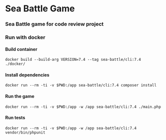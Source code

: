 # Sea Battle Game

### Sea Battle game for code review project

### Run with docker


#### Build container

`docker build --build-arg VERSION=7.4 --tag sea-battle/cli:7.4 ./docker/`

#### Install dependencies

`docker run --rm -ti -v $PWD:/app sea-battle/cli:7.4 composer install`

#### Run the game

`docker run --rm -ti -v $PWD:/app -w /app sea-battle/cli:7.4 ./main.php`

#### Run tests

`docker run --rm -ti -v $PWD:/app -w /app sea-battle/cli:7.4 vendor/bin/phpunit`